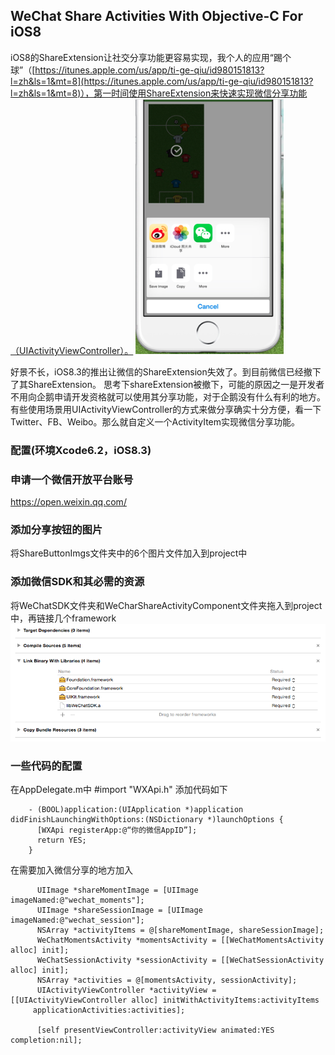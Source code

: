 ## WeChat Share Activities With Objective-C For iOS8

iOS8的ShareExtension让社交分享功能更容易实现，我个人的应用“踢个球”（[https://itunes.apple.com/us/app/ti-ge-qiu/id980151813?l=zh&ls=1&mt=8](https://itunes.apple.com/us/app/ti-ge-qiu/id980151813?l=zh&ls=1&mt=8)），第一时间使用ShareExtension来快速实现微信分享功能（UIActivityViewController）。
![](Pic1.png)

好景不长，iOS8.3的推出让微信的ShareExtension失效了。到目前微信已经撤下了其ShareExtension。
思考下shareExtension被撤下，可能的原因之一是开发者不用向企鹅申请开发资格就可以使用其分享功能，对于企鹅没有什么有利的地方。
有些使用场景用UIActivityViewController的方式来做分享确实十分方便，看一下Twitter、FB、Weibo。那么就自定义一个ActivityItem实现微信分享功能。

### 配置(环境Xcode6.2，iOS8.3)
### 申请一个微信开放平台账号
https://open.weixin.qq.com/

### 添加分享按钮的图片
将ShareButtonImgs文件夹中的6个图片文件加入到project中

### 添加微信SDK和其必需的资源
将WeChatSDK文件夹和WeCharShareActivityComponent文件夹拖入到project中，再链接几个framework
![](Pic2.png)

### 一些代码的配置
在AppDelegate.m中 #import "WXApi.h" 添加代码如下

```
	- (BOOL)application:(UIApplication *)application didFinishLaunchingWithOptions:(NSDictionary *)launchOptions {
	  [WXApi registerApp:@“你的微信AppID”];
	  return YES;
	}
```

在需要加入微信分享的地方加入

```
	  UIImage *shareMomentImage = [UIImage imageNamed:@"wechat_moments"];
	  UIImage *shareSessionImage = [UIImage imageNamed:@"wechat_session"];
	  NSArray *activityItems = @[shareMomentImage, shareSessionImage];
	  WeChatMomentsActivity *momentsActivity = [[WeChatMomentsActivity alloc] init];
	  WeChatSessionActivity *sessionActivity = [[WeChatSessionActivity alloc] init];
	  NSArray *activities = @[momentsActivity, sessionActivity];
	  UIActivityViewController *activityView = [[UIActivityViewController alloc] initWithActivityItems:activityItems
	 applicationActivities:activities];
	 
	  [self presentViewController:activityView animated:YES completion:nil];
```



 
